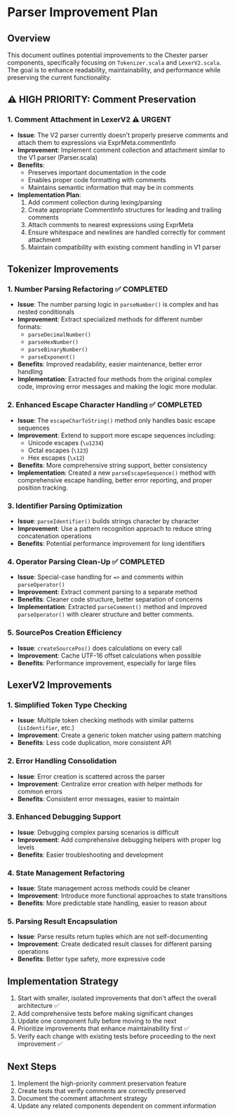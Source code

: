 # Parser Improvement Plan

## Overview
This document outlines potential improvements to the Chester parser components, specifically focusing on `Tokenizer.scala` and `LexerV2.scala`. The goal is to enhance readability, maintainability, and performance while preserving the current functionality.

## ⚠️ HIGH PRIORITY: Comment Preservation

### 1. Comment Attachment in LexerV2 ⚠️ URGENT
- **Issue**: The V2 parser currently doesn't properly preserve comments and attach them to expressions via ExprMeta.commentInfo
- **Improvement**: Implement comment collection and attachment similar to the V1 parser (Parser.scala)
- **Benefits**: 
  - Preserves important documentation in the code
  - Enables proper code formatting with comments
  - Maintains semantic information that may be in comments
- **Implementation Plan**:
  1. Add comment collection during lexing/parsing
  2. Create appropriate CommentInfo structures for leading and trailing comments
  3. Attach comments to nearest expressions using ExprMeta
  4. Ensure whitespace and newlines are handled correctly for comment attachment
  5. Maintain compatibility with existing comment handling in V1 parser

## Tokenizer Improvements

### 1. Number Parsing Refactoring ✅ COMPLETED
- **Issue**: The number parsing logic in `parseNumber()` is complex and has nested conditionals
- **Improvement**: Extract specialized methods for different number formats:
  - `parseDecimalNumber()`
  - `parseHexNumber()`
  - `parseBinaryNumber()`
  - `parseExponent()`
- **Benefits**: Improved readability, easier maintenance, better error handling
- **Implementation**: Extracted four methods from the original complex code, improving error messages and making the logic more modular.

### 2. Enhanced Escape Character Handling ✅ COMPLETED
- **Issue**: The `escapeCharToString()` method only handles basic escape sequences
- **Improvement**: Extend to support more escape sequences including:
  - Unicode escapes (`\u1234`)
  - Octal escapes (`\123`)
  - Hex escapes (`\x12`)
- **Benefits**: More comprehensive string support, better consistency
- **Implementation**: Created a new `parseEscapeSequence()` method with comprehensive escape handling, better error reporting, and proper position tracking.

### 3. Identifier Parsing Optimization
- **Issue**: `parseIdentifier()` builds strings character by character
- **Improvement**: Use a pattern recognition approach to reduce string concatenation operations
- **Benefits**: Potential performance improvement for long identifiers

### 4. Operator Parsing Clean-Up ✅ COMPLETED
- **Issue**: Special-case handling for `=>` and comments within `parseOperator()`
- **Improvement**: Extract comment parsing to a separate method
- **Benefits**: Cleaner code structure, better separation of concerns
- **Implementation**: Extracted `parseComment()` method and improved `parseOperator()` with clearer structure and better comments.

### 5. SourcePos Creation Efficiency
- **Issue**: `createSourcePos()` does calculations on every call
- **Improvement**: Cache UTF-16 offset calculations when possible
- **Benefits**: Performance improvement, especially for large files

## LexerV2 Improvements

### 1. Simplified Token Type Checking
- **Issue**: Multiple token checking methods with similar patterns (`isIdentifier`, etc.)
- **Improvement**: Create a generic token matcher using pattern matching
- **Benefits**: Less code duplication, more consistent API

### 2. Error Handling Consolidation
- **Issue**: Error creation is scattered across the parser
- **Improvement**: Centralize error creation with helper methods for common errors
- **Benefits**: Consistent error messages, easier to maintain

### 3. Enhanced Debugging Support
- **Issue**: Debugging complex parsing scenarios is difficult
- **Improvement**: Add comprehensive debugging helpers with proper log levels
- **Benefits**: Easier troubleshooting and development

### 4. State Management Refactoring
- **Issue**: State management across methods could be cleaner
- **Improvement**: Introduce more functional approaches to state transitions
- **Benefits**: More predictable state handling, easier to reason about

### 5. Parsing Result Encapsulation
- **Issue**: Parse results return tuples which are not self-documenting
- **Improvement**: Create dedicated result classes for different parsing operations
- **Benefits**: Better type safety, more expressive code

## Implementation Strategy

1. Start with smaller, isolated improvements that don't affect the overall architecture ✅
2. Add comprehensive tests before making significant changes
3. Update one component fully before moving to the next
4. Prioritize improvements that enhance maintainability first ✅
5. Verify each change with existing tests before proceeding to the next improvement ✅

## Next Steps

1. Implement the high-priority comment preservation feature
2. Create tests that verify comments are correctly preserved
3. Document the comment attachment strategy
4. Update any related components dependent on comment information 